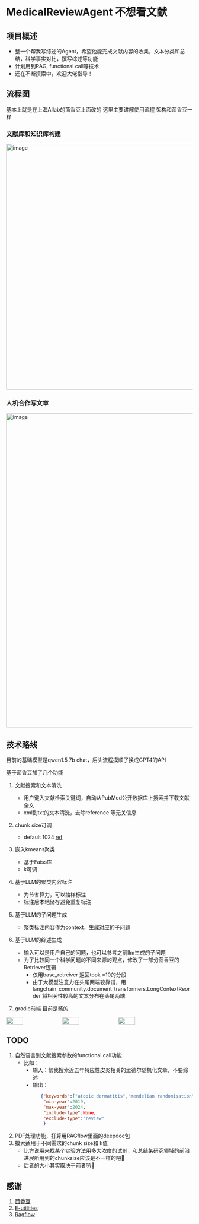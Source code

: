 # MedicalReviewAgent 不想看文献
## 项目概述
- 整一个帮我写综述的Agent，希望他能完成文献内容的收集，文本分类和总结，科学事实对比，撰写综述等功能
- 计划用到RAG, functional call等技术
- 还在不断摸索中，欢迎大佬指导！

## 流程图
基本上就是在上海AIlab的茴香豆上面改的 这里主要讲解使用流程 架构和茴香豆一样
### 文献库和知识库构建
<img width="663" alt="image" src="https://github.com/jabberwockyang/MedicalReviewAgent/assets/52541128/bb61d5ed-1e7f-4855-b771-2961a81d28c8">

### 人机合作写文章
<img width="847" alt="image" src="https://github.com/jabberwockyang/MedicalReviewAgent/assets/52541128/fc394d8b-1668-4349-9adc-1c4c0a7e0a8b">


## 技术路线
目前的基础模型是qwen1.5 7b chat，后头流程摸顺了换成GPT4的API

基于茴香豆加了几个功能

1. 文献搜索和文本清洗
   - 用户键入文献检索关键词，自动从PubMed公开数据库上搜索并下载文献全文
   - xml到txt的文本清洗，去除reference 等无关信息
  
2. chunk size可调
   -  default 1024 [ref](https://www.llamaindex.ai/blog/evaluating-the-ideal-chunk-size-for-a-rag-system-using-llamaindex-6207e5d3fec5)
     
3. 嵌入kmeans聚类
   - 基于Faiss库
   - k可调
     
4. 基于LLM的聚类内容标注
   - 为节省算力，可以抽样标注
   - 标注后本地储存避免重复标注
     
5. 基于LLM的子问题生成
   - 聚类标注内容作为context，生成对应的子问题
     
6. 基于LLM的综述生成
   - 输入可以是用户自己的问题，也可以参考之前llm生成的子问题
   - 为了比较同一个科学问题的不同来源的观点，修改了一部分茴香豆的Retriever逻辑
      - 仅用base_retreiver 返回topk =10的分段
      - 由于大模型注意力在头尾两端较靠谱，用langchain_community.document_transformers.LongContextReorder 将相关性较高的文本分布在头尾两端
     
7. gradio前端
   目前是酱的
<div style="display: flex;">
    <img src="https://github.com/jabberwockyang/MedicalReviewAgent/assets/52541128/f1cd213f-d41a-49f2-b0c9-2539f23b2b22" style="width: 30%;" />
    <img src="https://github.com/jabberwockyang/MedicalReviewAgent/assets/52541128/5037eb48-d0ef-46f2-9416-037079c58da9" style="width: 30%;" />
    <img src="https://github.com/jabberwockyang/MedicalReviewAgent/assets/52541128/80d8d463-45a4-46df-b988-86c4f42d4e7b" style="width: 30%;" />
</div>


## TODO 
1. 自然语言到文献搜索参数的functional call功能
   - 比如：
       - 输入：帮我搜索近五年特应性皮炎相关的孟德尔随机化文章，不要综述
       - 输出：
         ```json
            {"keywords":["atopic dermatitis","mendelian randomisation"],
             "min-year":2019,
             "max-year":2024,
             "include-type":None,
             "exclude-type":"review"
             }
         ```
2. PDF处理功能，打算用RAGflow里面的deepdoc包
3. 摸索适用于不同需求的chunk size和 k值
   - 比方说用来找某个实验方法用多大浓度的试剂，和总结某研究领域的前沿进展所用到的chunksize应该是不一样的吧🤔
   - 后者的大小其实取决于前者叭🤔

     
## 感谢
1. [茴香豆](https://github.com/InternLM/HuixiangDou)
2. [E-utilities](https://eutils.ncbi.nlm.nih.gov/entrez/eutils/efetch.fcgi?db=pmc&id=PMCID)
3. [Ragflow](https://github.com/infiniflow/ragflow/blob/main/README_zh.md)
   
